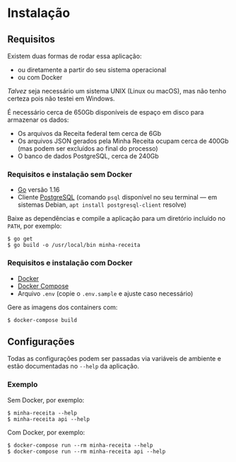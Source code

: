 # Instalação

## Requisitos

Existem duas formas de rodar essa aplicação:

* ou diretamente a partir do seu sistema operacional
* ou com Docker

_Talvez_ seja necessário um sistema UNIX (Linux ou macOS), mas não tenho certeza pois não testei em Windows.

É necessário cerca de 650Gb disponíveis de espaço em disco para armazenar os dados:
* Os arquivos da Receita federal tem cerca de 6Gb
* Os arquivos JSON gerados pela Minha Receita ocupam cerca de 400Gb (mas podem ser excluídos ao final do processo)
* O banco de dados PostgreSQL, cerca de 240Gb

### Requisitos e instalação sem Docker

* [Go](https://golang.org/) versão 1.16
* Cliente [PostgreSQL](https://www.postgresql.org/) (comando `psql` disponível no seu terminal — em sistemas Debian, `apt install postgresql-client` resolve)

Baixe as dependências e compile a aplicação para um diretório incluído no `PATH`, por exemplo:

```console
$ go get
$ go build -o /usr/local/bin minha-receita
```

### Requisitos e instalação com Docker

* [Docker](https://www.docker.com/)
* [Docker Compose](https://docs.docker.com/compose/install/)
* Arquivo `.env` (copie o `.env.sample` e ajuste caso necessário)

Gere as imagens dos containers com:

```console
$ docker-compose build
```

## Configurações

Todas as configurações podem ser passadas via variáveis de ambiente e estão documentadas no `--help` da aplicação.

### Exemplo

Sem Docker, por exemplo:

```console
$ minha-receita --help
$ minha-receita api --help
```

Com Docker, por exemplo:

```console
$ docker-compose run --rm minha-receita --help
$ docker-compose run --rm minha-receita api --help
```
